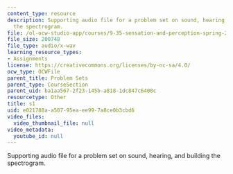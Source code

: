 ```yaml
---
content_type: resource
description: Supporting audio file for a problem set on sound, hearing, and building
  the spectrogram.
file: /ol-ocw-studio-app/courses/9-35-sensation-and-perception-spring-2009/e021788aa50795eaee997a8ce0b3cbd6_s1.wav
file_size: 200748
file_type: audio/x-wav
learning_resource_types:
- Assignments
license: https://creativecommons.org/licenses/by-nc-sa/4.0/
ocw_type: OCWFile
parent_title: Problem Sets
parent_type: CourseSection
parent_uid: ba1aa567-2f23-145b-a818-1dc847c6400c
resourcetype: Other
title: s1
uid: e021788a-a507-95ea-ee99-7a8ce0b3cbd6
video_files:
  video_thumbnail_file: null
video_metadata:
  youtube_id: null
---
```

Supporting audio file for a problem set on sound, hearing, and building the spectrogram.